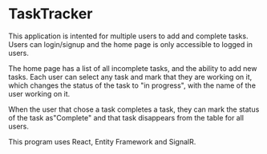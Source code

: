 # TaskTracker

This application is intented for multiple users to add and complete tasks. Users can login/signup and the home page is only accessible to logged in users.

The home page has a list of all incomplete tasks, and the ability to add new tasks. Each user can select any task and mark that they are working on it, which changes the status of the task to "in progress", with the name of the user working on it. 

When the user that chose a task completes a task, they can mark the status of the task as"Complete" and that task disappears from the table for all users.

 This program uses React, Entity Framework and SignalR.

